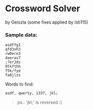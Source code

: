 Crossword Solver
=

by Geiszla
(some fixes applied by Isti115)

### Sample data:


    asdffg1
    qfd3xh3
    rw0ere3
    4eeras7
    ;?er2ds
    9lkfthh
    f5k/fye
    fa8jlzs

Words to find:

    asdf, qwerty, 1337, jkl;

> ps.: 'jkl;' is reversed :)